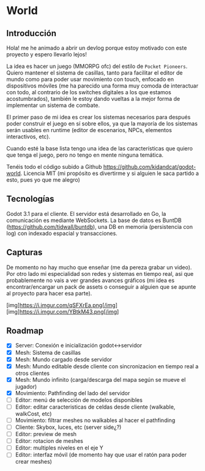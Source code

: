 # World

## Introducción

Hola! me he animado a abrir un devlog porque estoy motivado con este proyecto y espero llevarlo lejos!

La idea es hacer un juego (MMORPG ofc) del estilo de `Pocket Pioneers`. Quiero mantener el sistema de casillas, tanto para facilitar el editor de mundo como para poder usar movimiento con touch, enfocado en dispositivos móviles (me ha parecido una forma muy comoda de interactuar con todo, al contrario de los switches digitales a los que estamos acostumbrados), también le estoy dando vueltas a la mejor forma de implementar un sistema de combate.

El primer paso de mi idea es crear los sistemas necesarios para después poder construir el juego en sí sobre ellos, ya que la mayoría de los sistemas serán usables en runtime (editor de escenarios, NPCs, elementos interactivos, etc).

Cuando esté la base lista tengo una idea de las características que quiero que tenga el juego, pero no tengo en mente ninguna temática.

Tenéis todo el código subido a Github https://github.com/kidandcat/godot-world. Licencia MIT (mi propósito es divertirme y si alguien le saca partido a esto, pues yo que me alegro)

## Tecnologías

Godot 3.1 para el cliente. El servidor está desarrollado en Go, la comunicación es mediante WebSockets. La base de datos es BuntDB (https://github.com/tidwall/buntdb), una DB en memoria (persistencia con log) con indexado espacial y transacciones.

## Capturas

De momento no hay mucho que enseñar (me da pereza grabar un video). Por otro lado mi especialidad son redes y sistemas en tiempo real, asi que probablemente no vais a ver grandes avances gráficos (mi idea es encontrar/encargar un pack de assets o conseguir a alguien que se apunte al proyecto para hacer esa parte). 

[img]https://i.imgur.com/qSFXrEa.png[/img]
[img]https://i.imgur.com/YBtkM43.png[/img]

## Roadmap

- [x] Server: Conexión e inicialización godot<->servidor
- [x] Mesh: Sistema de casillas
- [x] Mesh: Mundo cargado desde servidor
- [x] Mesh: Mundo editable desde cliente con sincronizacion en tiempo real a otros clientes
- [x] Mesh: Mundo infinito (carga/descarga del mapa según se mueve el jugador)
- [x] Movimiento: Pathfinding del lado del servidor
- [ ] Editor: menú de selección de modelos disponibles
- [ ] Editor: editar caracteristicas de celdas desde cliente (walkable, walkCost, etc)
- [ ] Movimiento: filtrar meshes no walkables al hacer el pathfinding
- [ ] Cliente: Skybox, luces, etc (server side¿?)
- [ ] Editor: preview de mesh
- [ ] Editor: rotacion de meshes
- [ ] Editor: multiples niveles en el eje Y
- [ ] Editor: interfaz móvil (de momento hay que usar el ratón para poder crear meshes)